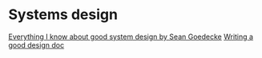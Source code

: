 # Systems design

[Everything I know about good system design by Sean Goedecke](https://www.seangoedecke.com/good-system-design)
[Writing a good design doc](https://grantslatton.com/how-to-design-document)
